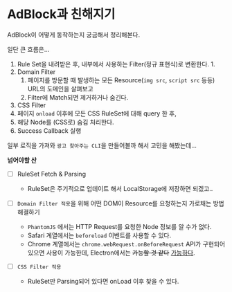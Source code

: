 # AdBlock과 친해지기

AdBlock이 어떻게 동작하는지 궁금해서 정리해본다.

일단 큰 흐름은...

1. Rule Set을 내려받은 후, 내부에서 사용하는 Filter(정규 표현식)로 변환한다.
    1. 
2. Domain Filter
    1. 페이지를 방문할 때 발생하는 모든 Resource(`img src`, `script src` 등등) URL의 도메인을 살펴보고
    2. Filter에 Match되면 제거하거나 숨긴다.
3. CSS Filter
  1. 페이지 `onload` 이후에 모든 CSS RuleSet에 대해 query 한 후,
  2. 해당 Node를 (CSS로) 숨김 처리한다.
4. Success Callback 실행

일부 로직을 가져와 `광고 찾아주는 CLI`을 만들어볼까 해서 고민을 해봤는데...

**넘어야할 산** 

* [ ] RuleSet Fetch & Parsing
  * RuleSet은 주기적으로 업데이트 해서 LocalStorage에 저장하면 되겠고..

* [ ] `Domain Filter 적용`을 위해 어떤 DOM이 Resource를 요청하는지 가로채는 방법 해결하기
  * `PhantomJS` 에서는 HTTP Request를 요청한 Node 정보를 알 수가 없다.
  * Safari 계열에서는 `beforeload` 이벤트를 사용할 수 있다.
  * Chrome 계열에서는 `chrome.webRequest.onBeforeRequest` API가 구현되어 있으면 사용이 가능한데, Electron에서는 ~~가능할 것 같다~~ [가능하다](http://github-bj.daocloud.io/atom/electron/blob/d9d821cea5a2425a4dde23f7eb630250cd237a60/spec/api-web-request-spec.js).

* [ ] `CSS Filter 적용`
  * RuleSet만 Parsing되어 있다면 onLoad 이후 찾을 수 있다.